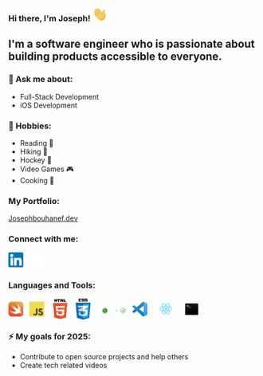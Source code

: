 ### Hi there, I'm Joseph!  <img  alt="#" width="30px" src="https://github.com/joevegacoding/joevegacoding/blob/main/assets/hello.gif">


## I'm a software engineer who is passionate about building products accessible to everyone.

### 💬 Ask me about:
- Full-Stack Development
- iOS Development

### 🦦 Hobbies:

- Reading 📖
- Hiking 🥾
- Hockey 🏒
- Video Games 🎮
- Cooking 🥘

###  My Portfolio:
[Josephbouhanef.dev](https://www.josephbouhanef.dev/)

###  Connect with me:

[<img  alt="#" width="30px" src="https://github.com/joevegacoding/joevegacoding/blob/main/assets/linkedin.png">][Linkedin] &nbsp; &nbsp; [<img  alt="#" width="30px" src="https://github.com/joevegacoding/joevegacoding/blob/main/assets/logo-white.png">][X] &nbsp;

###  Languages and Tools:
<img  align="center" alt="#" width="30px" src="https://github.com/joevegacoding/joevegacoding/blob/main/assets/swift.png">  &nbsp;
<img  align="center" alt="#" width="30px" src="https://github.com/joevegacoding/joevegacoding/blob/main/assets/javascript.png"> &nbsp;
<img  align="center" alt="#" width="40px" src="https://github.com/joevegacoding/joevegacoding/blob/main/assets/htmllogo.png"> &nbsp; 
<img  align="center"  alt="#" width="30px" src="https://github.com/joevegacoding/joevegacoding/blob/main/assets/css.png"> &nbsp; 
<img  align="center" alt="#" width="60px" src="https://github.com/joevegacoding/joevegacoding/blob/main/assets/nodejsLight.png"> &nbsp; 
<img  align="center"  alt="#" width="30px" src="https://github.com/joevegacoding/joevegacoding/blob/main/assets/vscode.png"> &nbsp; 
<img  align="center" alt="#" width="50px" src="https://github.com/joevegacoding/joevegacoding/blob/main/assets/react.png"> &nbsp; 
<img  align="center" alt="#" width="30px" src="https://github.com/joevegacoding/joevegacoding/blob/main/assets/terminal.png">  &nbsp;

### ⚡️ My goals for 2025:
- Contribute to open source projects and help others
- Create tech related videos




[Linkedin]: https://www.linkedin.com/in/joseph-bouhanef-824798174/
[X]: https://twitter.com/JosephCodes_


